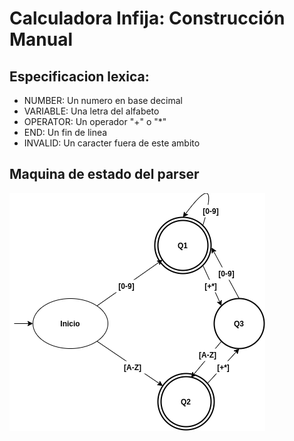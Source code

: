 Calculadora Infija: Construcción Manual
=======================================

Especificacion lexica:
----------------------

* NUMBER: Un numero en base decimal
* VARIABLE: Una letra del alfabeto
* OPERATOR: Un operador "+" o "\*"
* END: Un fin de linea
* INVALID: Un caracter fuera de este ambito

Maquina de estado del parser
----------------------------

![](img/statemachine.png)
